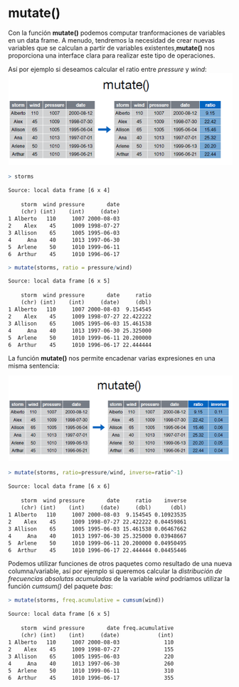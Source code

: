 
# mutate()

Con la función __mutate()__ podemos computar tranformaciones de variables en un data frame. A menudo, tendremos la necesidad de crear nuevas variables que se calculan a partir de variables existentes,__mutate()__ nos proporciona una interface clara para realizar este tipo de operaciones.  


Así por ejemplo si deseamos calcular el ratio entre _pressure_ y _wind_:  
![](mutate.PNG)  



```r
> storms
```

```
Source: local data frame [6 x 4]

    storm  wind pressure       date
    (chr) (int)    (int)     (date)
1 Alberto   110     1007 2000-08-03
2    Alex    45     1009 1998-07-27
3 Allison    65     1005 1995-06-03
4     Ana    40     1013 1997-06-30
5  Arlene    50     1010 1999-06-11
6  Arthur    45     1010 1996-06-17
```

```r
> mutate(storms, ratio = pressure/wind)
```

```
Source: local data frame [6 x 5]

    storm  wind pressure       date     ratio
    (chr) (int)    (int)     (date)     (dbl)
1 Alberto   110     1007 2000-08-03  9.154545
2    Alex    45     1009 1998-07-27 22.422222
3 Allison    65     1005 1995-06-03 15.461538
4     Ana    40     1013 1997-06-30 25.325000
5  Arlene    50     1010 1999-06-11 20.200000
6  Arthur    45     1010 1996-06-17 22.444444
```


La función __mutate()__ nos permite encadenar varias expresiones en una misma sentencia: 

![](mutate1.PNG)  




```r
> mutate(storms, ratio=pressure/wind, inverse=ratio^-1)
```

```
Source: local data frame [6 x 6]

    storm  wind pressure       date     ratio    inverse
    (chr) (int)    (int)     (date)     (dbl)      (dbl)
1 Alberto   110     1007 2000-08-03  9.154545 0.10923535
2    Alex    45     1009 1998-07-27 22.422222 0.04459861
3 Allison    65     1005 1995-06-03 15.461538 0.06467662
4     Ana    40     1013 1997-06-30 25.325000 0.03948667
5  Arlene    50     1010 1999-06-11 20.200000 0.04950495
6  Arthur    45     1010 1996-06-17 22.444444 0.04455446
```


Podemos utilizar funciones de otros paquetes como resultado de una nueva columna/variable, así por ejemplo si queremos calcular la _distribución de frecuencias absolutas acumuladas_ de la variable _wind_ podríamos utilizar la función _cumsum()_ del paquete _bas_:  



```r
> mutate(storms, freq.acumulative = cumsum(wind))
```

```
Source: local data frame [6 x 5]

    storm  wind pressure       date freq.acumulative
    (chr) (int)    (int)     (date)            (int)
1 Alberto   110     1007 2000-08-03              110
2    Alex    45     1009 1998-07-27              155
3 Allison    65     1005 1995-06-03              220
4     Ana    40     1013 1997-06-30              260
5  Arlene    50     1010 1999-06-11              310
6  Arthur    45     1010 1996-06-17              355
```




